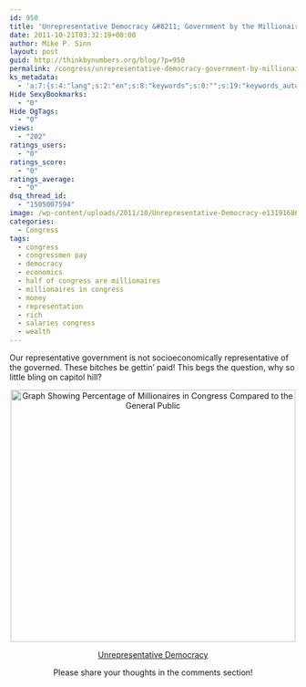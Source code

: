 ```yaml
---
id: 950
title: 'Unrepresentative Democracy &#8211; Government by the Millionaires and for the Millionaires'
date: 2011-10-21T03:32:19+00:00
author: Mike P. Sinn
layout: post
guid: http://thinkbynumbers.org/blog/?p=950
permalink: /congress/unrepresentative-democracy-government-by-millionaires-for-millionaires/
ks_metadata:
  - 'a:7:{s:4:"lang";s:2:"en";s:8:"keywords";s:0:"";s:19:"keywords_autoupdate";s:1:"1";s:11:"description";s:0:"";s:22:"description_autoupdate";s:1:"1";s:5:"title";s:0:"";s:6:"robots";s:12:"index,follow";}'
Hide SexyBookmarks:
  - "0"
Hide OgTags:
  - "0"
views:
  - "202"
ratings_users:
  - "0"
ratings_score:
  - "0"
ratings_average:
  - "0"
dsq_thread_id:
  - "1505007594"
image: /wp-content/uploads/2011/10/Unrepresentative-Democracy-e1319168693378.jpg
categories:
  - Congress
tags:
  - congress
  - congressmen pay
  - democracy
  - economics
  - half of congress are millionaires
  - millionaires in congress
  - money
  - representation
  - rich
  - salaries congress
  - wealth
---
```

Our representative government is not socioeconomically representative of the governed. These bitches be gettin&#8217; paid! This begs the question, why so little bling on capitol hill?

<p style="text-align: center;">
  <img class=" aligncenter" title="Unrepresentative Democracy - Government by the Millionaires and for the Millionaires" src="http://thinkbynumbers.org/wp-content/uploads/2011/10/Unrepresentative-Democracy-e1319168693378.jpg" alt="Graph Showing Percentage of Millionaires in Congress Compared to the General Public" width="500" height="442" />
</p>

<p style="text-align: center;">
  <span style="text-decoration: underline;">Unrepresentative Democracy</span>
</p>

<p style="text-align: center;">
  <p style="text-align: center;">
    Please share your thoughts in the comments section!
  </p>
  
  <p>
    &nbsp;
  </p>
  
  <p>
    &nbsp;
  </p>